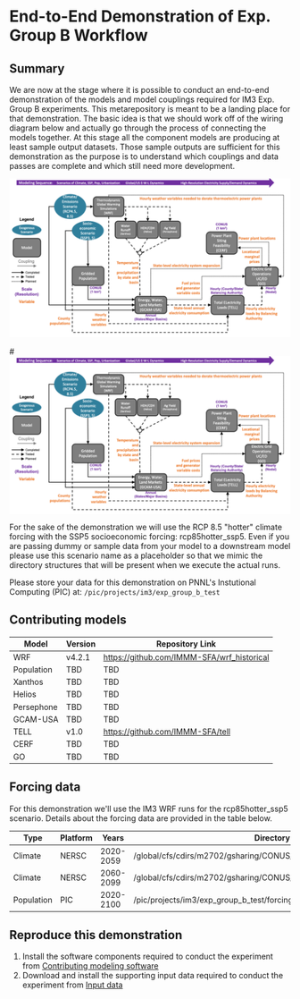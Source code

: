 # End-to-End Demonstration of Exp. Group B Workflow

## Summary
We are now at the stage where it is possible to conduct an end-to-end demonstration of the models and model couplings 
required for IM3 Exp. Group B experiments. This metarepository is meant to be a landing place for that
demonstration. The basic idea is that we should work off of the wiring diagram below and actually go through
the process of connecting the models together. At this stage all the component models are producing at least sample 
output datasets. Those sample outputs are sufficient for this demonstration as the purpose is to understand which 
couplings and data passes are complete and which still need more development.

<p align="center">
  <img src="experiment_diagram/experiment-B-N6_interconnect.png" />
</p>

#<img src='experiment_diagram/experiment-B-N6_interconnect.png?raw=true' width=720 align="center" />

For the sake of the demonstration we will use the RCP 8.5 "hotter" climate forcing with the SSP5 socioeconomic
forcing: rcp85hotter_ssp5. Even if you are passing dummy or sample data from your model to a downstream model
please use this scenario name as a placeholder so that we mimic the directory structures that will be present when we 
execute the actual runs.

Please store your data for this demonstration on PNNL's Instutional Computing (PIC) at: `/pic/projects/im3/exp_group_b_test`

## Contributing models
| Model | Version | Repository Link |
|-------|---------|-----------------|
| WRF | v4.2.1 | https://github.com/IMMM-SFA/wrf_historical |
| Population | TBD | TBD |
| Xanthos | TBD | TBD |
| Helios | TBD | TBD |
| Persephone | TBD | TBD |
| GCAM-USA | TBD | TBD |
| TELL | v1.0 | https://github.com/IMMM-SFA/tell |
| CERF | TBD | TBD |
| GO | TBD | TBD |

## Forcing data
For this demonstration we'll use the IM3 WRF runs for the rcp85hotter_ssp5 scenario. Details about the forcing data 
are provided in the table below.

| Type | Platform | Years | Directory | Documentation |
|------|----------| ------| ----------| --------------|
| Climate | NERSC | 2020-2059 | /global/cfs/cdirs/m2702/gsharing/CONUS_TGW_WRF_SSP585_HOT_NEAR | https://immm-sfa.atlassian.net/wiki/spaces/IP/pages/1979809807/Accessing+Historical+and+Future+IM3+Climate+Forcing |
| Climate | NERSC | 2060-2099 | /global/cfs/cdirs/m2702/gsharing/CONUS_TGW_WRF_SSP585_HOT_FAR | https://immm-sfa.atlassian.net/wiki/spaces/IP/pages/1979809807/Accessing+Historical+and+Future+IM3+Climate+Forcing |
| Population | PIC | 2020-2100 | /pic/projects/im3/exp_group_b_test/forcing_data/population | TBD |

## Reproduce this demonstration
1. Install the software components required to conduct the experiment from [Contributing modeling software](#contributing-modeling-software)
2. Download and install the supporting input data required to conduct the experiment from [Input data](#input-data)
